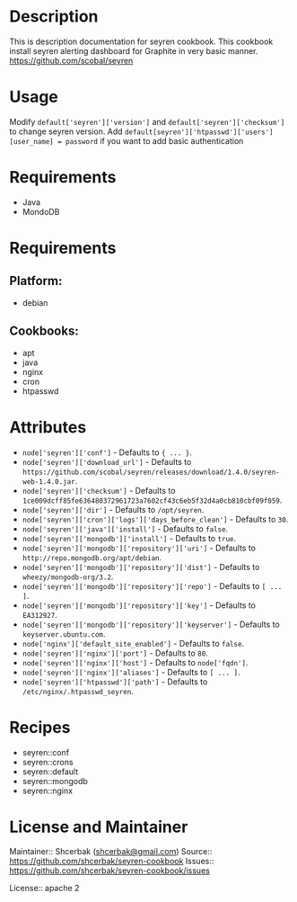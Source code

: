 # Description

This is description documentation for seyren cookbook.
This cookbook install seyren alerting dashboard for Graphite in very basic manner.
https://github.com/scobal/seyren

# Usage

Modify `default['seyren']['version']` and `default['seyren']['checksum']` to change seyren version.
Add `default[seyren']['htpasswd']['users'][user_name] = password` if you want to add basic authentication


# Requirements
* Java
* MondoDB


# Requirements

## Platform:

* debian

## Cookbooks:

* apt
* java
* nginx
* cron
* htpasswd

# Attributes

* `node['seyren']['conf']` -  Defaults to `{ ... }`.
* `node['seyren']['download_url']` -  Defaults to `https://github.com/scobal/seyren/releases/download/1.4.0/seyren-web-1.4.0.jar`.
* `node['seyren']['checksum']` -  Defaults to `1ce009dcff85fe636480372961723a7602cf43c6eb5f32d4a0cb810cbf09f059`.
* `node['seyren']['dir']` -  Defaults to `/opt/seyren`.
* `node['seyren']['cron']['logs']['days_before_clean']` -  Defaults to `30`.
* `node['seyren']['java']['install']` -  Defaults to `false`.
* `node['seyren']['mongodb']['install']` -  Defaults to `true`.
* `node['seyren']['mongodb']['repository']['uri']` -  Defaults to `http://repo.mongodb.org/apt/debian`.
* `node['seyren']['mongodb']['repository']['dist']` -  Defaults to `wheezy/mongodb-org/3.2`.
* `node['seyren']['mongodb']['repository']['repo']` -  Defaults to `[ ... ]`.
* `node['seyren']['mongodb']['repository']['key']` -  Defaults to `EA312927`.
* `node['seyren']['mongodb']['repository']['keyserver']` -  Defaults to `keyserver.ubuntu.com`.
* `node['nginx']['default_site_enabled']` -  Defaults to `false`.
* `node['seyren']['nginx']['port']` -  Defaults to `80`.
* `node['seyren']['nginx']['host']` -  Defaults to `node['fqdn']`.
* `node['seyren']['nginx']['aliases']` -  Defaults to `[ ... ]`.
* `node['seyren']['htpasswd']['path']` -  Defaults to `/etc/nginx/.htpasswd_seyren`.

# Recipes

* seyren::conf
* seyren::crons
* seyren::default
* seyren::mongodb
* seyren::nginx

# License and Maintainer

Maintainer:: Shcerbak (<shcerbak@gmail.com>)
Source:: https://github.com/shcerbak/seyren-cookbook
Issues:: https://github.com/shcerbak/seyren-cookbook/issues

License:: apache 2
